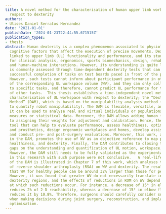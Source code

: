 ```yaml
---
title: A novel method for the characterisation of human upper limb workspace with
  respect to dexterity
authors:
- Ulises Daniel Serratos Hernandez
date: '2021-01-01'
publishDate: '2024-01-23T22:44:55.671515Z'
publication_types:
- thesis
abstract: Human dexterity is a complex phenomenon associated to physiological and
  cognitive factors that affect the execution of precise movements. Dexterity is strongly
  linked to upper limb (UL) functionality and performance, and its study is important
  for clinical analysis, ergonomics, sports biomechanics, design, rehabilitation,
  and human-machine interactions. However, its understanding is quite limited. Dexterity
  is commonly assessed through time-dependent dexterity tests that can determine the
  successful completion of tasks on test boards paced in front of the participant.
  However, such tests cannot inform about participant performance in other regions
  of the corresponding UL workspace volume (WV), and they can only collect data related
  to specific tasks, and therefore, cannot predict UL performance for the execution
  of other tasks.  This thesis establishes a time-independent novel method for the
  characterisation of UL workspace with respect to dexterity; the “Dexterity Analysis
  Method” (DAM), which is based on the manipulability analysis method (used in robotics
  to quantify robot manipulability). The DAM is flexible, versatile, and scalable.
  It can be used to analyse real and virtual individuals or populations using direct
  measures or statistical data. Moreover, the DAM allows adding human factors, and
  to assigning their weights for adjustment and calibration. Hence, the DAM is a powerful
  tool that can help to evaluate performance, assess healthiness, optimise implants
  and prosthetics, design ergonomic workplaces and homes, develop assistive devices,
  and conduct pre- and post-surgery evaluations. Moreover, this work, as implemented
  in the DAM, promotes the use of WV as an objective reference to map performance,
  healthiness, and dexterity. Finally, the DAM contributes to closing the knowledge
  gaps on the understanding and quantification of UL motion, workspace, and dexterity.
  However, the DAM still needs to be fully validated as the experimental results obtained
  in this research with such purpose were not conclusive.   A real-life application
  of the DAM is illustrated in Chapter 7 of this work, which analyses the effects
  of reverse shoulder arthroplasty (RSA) on WV and dexterity. The results indicate
  that WV for healthy people can be around 32% larger than those for people with RSA.
  However, it was found that greater WV do not necessarily translate into larger high
  dexterity regions, and the effects of reductions in ROM on WV depend on the extreme
  at which such reductions occur. For instance, a decrease of 15° in elbow extension
  reduces 2% of 2-D reachability, whereas a decrease of 15° in elbow flexion only
  reduces it by 10.8%. Therefore, surgeons should carefully consider such factors
  when making decisions during joint surgery, reconstruction, and implant position
  optimisation.
---
```

